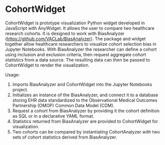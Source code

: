 # CohortWidget
CohortWidget is prototype visualization Python widget developed in JavaScript with AnyWidget. It allows the user to compare two healthcare research cohorts. It is designed to work with BiasAnalyzer (https://github.com/VACLab/BiasAnalyzer). The package and widget together allow healthcare researchers to visualize cohort selection bias in Jupyter Notebooks. With BiasAnalyzer the researcher can define a cohort using inclusion and exclusion criteria, then request aggregate cohort statistics from a data source. The resulting data can then be passed to CohortWidget to render the visualization. 

Usage:
1. Imports BiasAnalyzer and CohortWidget into the Jupyter Notebooks project.
2. Initializes an instance of the BiasAnalyzer, and connect it to a database storing EHR data standardized to the Observational Medical Outcomes Partnership (OMOP) Common Data Model (CDM).
3. Request a cohort from BiasAnalyzer by providing it the cohort definition as SQL or in a declarative YAML format.
4. Statistics returned from BiasAnalyzer are provided to CohortWidget for visualization.
5. Two cohorts can be compared by instantiating CohortAnalyzer with two sets of cohort statistics derived from BiasAnalyzer.
